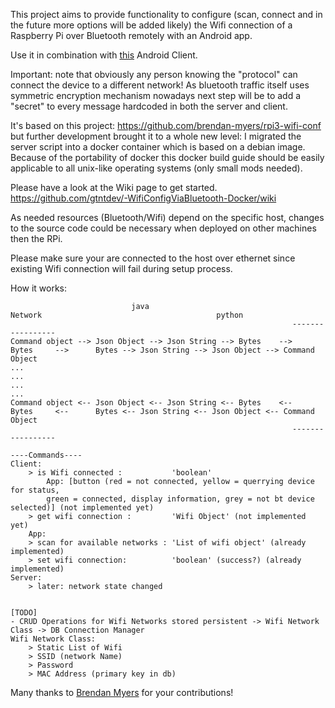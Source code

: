 This project aims to provide functionality to configure (scan, connect and
in the future more options will be added likely) the Wifi connection of a 
Raspberry Pi over Bluetooth remotely with an Android app.

Use it in combination with [this](https://github.com/gtntdev/WifiConfigViaBluetooth-Android) Android Client.

Important: note that obviously any person knowing the "protocol" can connect the device to a different network!
As bluetooth traffic itself uses symmetric encryption mechanism nowadays next step will be to add a "secret"
to every message hardcoded in both the server and client.

It's based on this project: https://github.com/brendan-myers/rpi3-wifi-conf
but further development brought it to a whole new level: I migrated the server
script into a docker container which is based on a debian image.
Because of the portability of docker this docker build guide should be easily
applicable to all unix-like operating systems (only small mods needed).

Please have a look at the Wiki page to get started.
https://github.com/gtntdev/-WifiConfigViaBluetooth-Docker/wiki

As needed resources (Bluetooth/Wifi) depend on the specific host, changes to the 
source code could be necessary when deployed on other machines then the RPi.

Please make sure your are connected to the host over ethernet since existing
Wifi connection will fail during setup process.

How it works:
```
                           java                                     Network                                       python
                                                               -----------------
Command object --> Json Object --> Json String --> Bytes    -->       Bytes     -->      Bytes --> Json String --> Json Object --> Command Object
...                                                                                                                                           ...
...                                                                                                                                           ... 
Command object <-- Json Object <-- Json String <-- Bytes    <--       Bytes     <--      Bytes <-- Json String <-- Json Object <-- Command Object
                                                               -----------------

----Commands----
Client:
	> is Wifi connected :           'boolean'
        App: [button (red = not connected, yellow = querrying device for status, 
		green = connected, display information, grey = not bt device selected)] (not implemented yet)
	> get wifi connection :         'Wifi Object' (not implemented yet)
	App: 
	> scan for available networks : 'List of wifi object' (already implemented)
	> set wifi connection:          'boolean' (success?) (already implemented)
Server:
	> later: network state changed


[TODO]
- CRUD Operations for Wifi Networks stored persistent -> Wifi Network Class -> DB Connection Manager
Wifi Network Class:
    > Static List of Wifi
	> SSID (network Name)
	> Password
	> MAC Address (primary key in db)
```

Many thanks to [Brendan Myers](https://github.com/brendan-myers) for your contributions!
